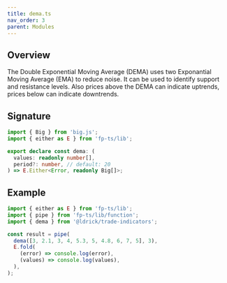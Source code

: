 ```yaml
---
title: dema.ts
nav_order: 3
parent: Modules
---
```


## Overview

The Double Exponential Moving Average (DEMA) uses two Exponantial Moving Average (EMA) to reduce noise. It can be used to identify support and resistance levels. Also prices above the DEMA can indicate uptrends, prices below can indicate downtrends.

## Signature

```typescript
import { Big } from 'big.js';
import { either as E } from 'fp-ts/lib';

export declare const dema: (
  values: readonly number[],
  period?: number, // default: 20
) => E.Either<Error, readonly Big[]>;
```

## Example

```typescript
import { either as E } from 'fp-ts/lib';
import { pipe } from 'fp-ts/lib/function';
import { dema } from '@ldrick/trade-indicators';

const result = pipe(
  dema([3, 2.1, 3, 4, 5.3, 5, 4.8, 6, 7, 5], 3),
  E.fold(
    (error) => console.log(error),
    (values) => console.log(values),
  ),
);
```
